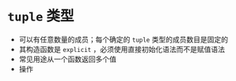 # **`tuple` 类型**

- 可以有任意数量的成员；每个确定的 `tuple` 类型的成员数目是固定的
- 其构造函数是 `explicit` ，必须使用直接初始化语法而不是赋值语法
- 常见用途从一个函数返回多个值
- 操作
